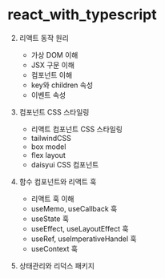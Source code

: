 # react_with_typescript

2. 리액트 동작 원리
    - 가상 DOM 이해
    - JSX 구문 이해
    - 컴포넌트 이해
    - key와 children 속성
    - 이벤트 속성

3. 컴포넌트 CSS 스타일링
    - 리액트 컴포넌트 CSS 스타일링
    - tailwindCSS
    - box model
    - flex layout
    - daisyui CSS 컴포넌트

4. 함수 컴포넌트와 리액트 훅
    - 리액트 훅 이해
    - useMemo, useCallback 훅
    - useState 훅
    - useEffect, useLayoutEffect 훅
    - useRef, useImperativeHandel 훅
    - useContext 훅

5. 상태관리와 리덕스 패키지